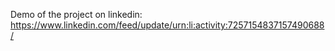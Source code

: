 Demo of the project on linkedin: https://www.linkedin.com/feed/update/urn:li:activity:7257154837157490688/

